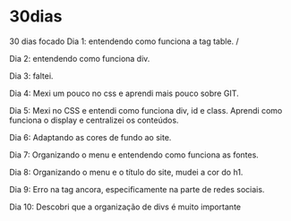 # 30dias
30 dias focado
Dia 1: entendendo como funciona a tag table. /

Dia 2: entendendo como funciona div.

Dia 3: faltei.

Dia 4: Mexi um pouco no css e aprendi mais pouco sobre GIT.

Dia 5: Mexi no CSS e entendi como funciona div, id e class. Aprendi como funciona o display e centralizei os conteúdos.

Dia 6: Adaptando as cores de fundo ao site.

Dia 7: Organizando o menu e entendendo como funciona as fontes.

Dia 8: Organizando o menu e o título do site, mudei a cor do h1.

Dia 9: Erro na tag ancora, especificamente na parte de redes sociais.

Dia 10: Descobri que a organização de divs é muito importante

